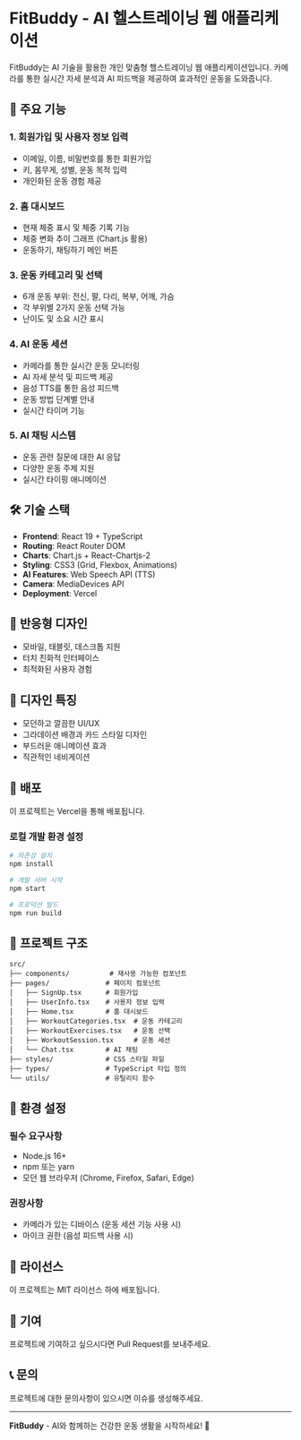 # FitBuddy - AI 헬스트레이닝 웹 애플리케이션

FitBuddy는 AI 기술을 활용한 개인 맞춤형 헬스트레이닝 웹 애플리케이션입니다. 카메라를 통한 실시간 자세 분석과 AI 피드백을 제공하여 효과적인 운동을 도와줍니다.

## 🚀 주요 기능

### 1. 회원가입 및 사용자 정보 입력
- 이메일, 이름, 비밀번호를 통한 회원가입
- 키, 몸무게, 성별, 운동 목적 입력
- 개인화된 운동 경험 제공

### 2. 홈 대시보드
- 현재 체중 표시 및 체중 기록 기능
- 체중 변화 추이 그래프 (Chart.js 활용)
- 운동하기, 채팅하기 메인 버튼

### 3. 운동 카테고리 및 선택
- 6개 운동 부위: 전신, 팔, 다리, 복부, 어깨, 가슴
- 각 부위별 2가지 운동 선택 가능
- 난이도 및 소요 시간 표시

### 4. AI 운동 세션
- 카메라를 통한 실시간 운동 모니터링
- AI 자세 분석 및 피드백 제공
- 음성 TTS를 통한 음성 피드백
- 운동 방법 단계별 안내
- 실시간 타이머 기능

### 5. AI 채팅 시스템
- 운동 관련 질문에 대한 AI 응답
- 다양한 운동 주제 지원
- 실시간 타이핑 애니메이션

## 🛠️ 기술 스택

- **Frontend**: React 19 + TypeScript
- **Routing**: React Router DOM
- **Charts**: Chart.js + React-Chartjs-2
- **Styling**: CSS3 (Grid, Flexbox, Animations)
- **AI Features**: Web Speech API (TTS)
- **Camera**: MediaDevices API
- **Deployment**: Vercel

## 📱 반응형 디자인

- 모바일, 태블릿, 데스크톱 지원
- 터치 친화적 인터페이스
- 최적화된 사용자 경험

## 🎨 디자인 특징

- 모던하고 깔끔한 UI/UX
- 그라데이션 배경과 카드 스타일 디자인
- 부드러운 애니메이션 효과
- 직관적인 네비게이션

## 🚀 배포

이 프로젝트는 Vercel을 통해 배포됩니다.

### 로컬 개발 환경 설정

```bash
# 의존성 설치
npm install

# 개발 서버 시작
npm start

# 프로덕션 빌드
npm run build
```

## 📁 프로젝트 구조

```
src/
├── components/          # 재사용 가능한 컴포넌트
├── pages/              # 페이지 컴포넌트
│   ├── SignUp.tsx      # 회원가입
│   ├── UserInfo.tsx    # 사용자 정보 입력
│   ├── Home.tsx        # 홈 대시보드
│   ├── WorkoutCategories.tsx  # 운동 카테고리
│   ├── WorkoutExercises.tsx   # 운동 선택
│   ├── WorkoutSession.tsx     # 운동 세션
│   └── Chat.tsx        # AI 채팅
├── styles/             # CSS 스타일 파일
├── types/              # TypeScript 타입 정의
└── utils/              # 유틸리티 함수
```

## 🔧 환경 설정

### 필수 요구사항
- Node.js 16+
- npm 또는 yarn
- 모던 웹 브라우저 (Chrome, Firefox, Safari, Edge)

### 권장사항
- 카메라가 있는 디바이스 (운동 세션 기능 사용 시)
- 마이크 권한 (음성 피드백 사용 시)

## 📝 라이선스

이 프로젝트는 MIT 라이선스 하에 배포됩니다.

## 🤝 기여

프로젝트에 기여하고 싶으시다면 Pull Request를 보내주세요.

## 📞 문의

프로젝트에 대한 문의사항이 있으시면 이슈를 생성해주세요.

---

**FitBuddy** - AI와 함께하는 건강한 운동 생활을 시작하세요! 💪
